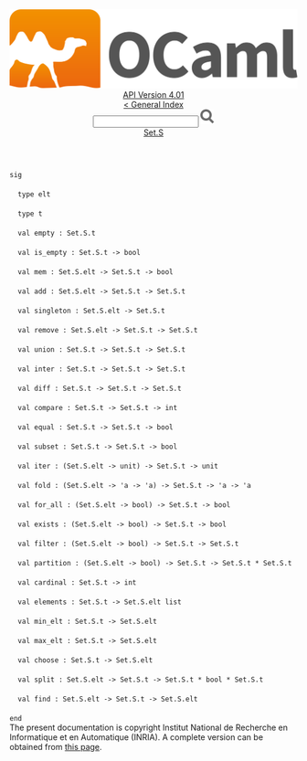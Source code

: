 <!-- ((! set title API !)) ((! set documentation !)) ((! set api !)) ((! set nobreadcrumb !)) -->
<div class="api"><header><nav class="toc brand"><a class="brand" href="https://ocaml.org/"><img src="colour-logo-gray.svg" class="svg" alt="OCaml"></a></nav><nav class="toc"><div class="toc_version"><a href="/docs" id="version-select">API Version 4.01</a></div><a href="index.html">&lt; General Index</a><div class="api_search"><input type="text" name="apisearch" id="api_search" oninput="mySearch(false);" onkeypress="this.oninput();" onclick="this.oninput();" onpaste="this.oninput();">
<img src="search_icon.svg" alt="Search" class="svg" onclick="mySearch(false)"></div>
<div id="search_results"></div><div class="toc_title"><a href="Set.S.html">Set.S</a></div><ul></ul></nav></header>
<code class="code"><span class="keyword">sig</span><br>
&nbsp;&nbsp;<span class="keyword">type</span>&nbsp;elt<br>
&nbsp;&nbsp;<span class="keyword">type</span>&nbsp;t<br>
&nbsp;&nbsp;<span class="keyword">val</span>&nbsp;empty&nbsp;:&nbsp;<span class="constructor">Set</span>.<span class="constructor">S</span>.t<br>
&nbsp;&nbsp;<span class="keyword">val</span>&nbsp;is_empty&nbsp;:&nbsp;<span class="constructor">Set</span>.<span class="constructor">S</span>.t&nbsp;<span class="keywordsign">-&gt;</span>&nbsp;bool<br>
&nbsp;&nbsp;<span class="keyword">val</span>&nbsp;mem&nbsp;:&nbsp;<span class="constructor">Set</span>.<span class="constructor">S</span>.elt&nbsp;<span class="keywordsign">-&gt;</span>&nbsp;<span class="constructor">Set</span>.<span class="constructor">S</span>.t&nbsp;<span class="keywordsign">-&gt;</span>&nbsp;bool<br>
&nbsp;&nbsp;<span class="keyword">val</span>&nbsp;add&nbsp;:&nbsp;<span class="constructor">Set</span>.<span class="constructor">S</span>.elt&nbsp;<span class="keywordsign">-&gt;</span>&nbsp;<span class="constructor">Set</span>.<span class="constructor">S</span>.t&nbsp;<span class="keywordsign">-&gt;</span>&nbsp;<span class="constructor">Set</span>.<span class="constructor">S</span>.t<br>
&nbsp;&nbsp;<span class="keyword">val</span>&nbsp;singleton&nbsp;:&nbsp;<span class="constructor">Set</span>.<span class="constructor">S</span>.elt&nbsp;<span class="keywordsign">-&gt;</span>&nbsp;<span class="constructor">Set</span>.<span class="constructor">S</span>.t<br>
&nbsp;&nbsp;<span class="keyword">val</span>&nbsp;remove&nbsp;:&nbsp;<span class="constructor">Set</span>.<span class="constructor">S</span>.elt&nbsp;<span class="keywordsign">-&gt;</span>&nbsp;<span class="constructor">Set</span>.<span class="constructor">S</span>.t&nbsp;<span class="keywordsign">-&gt;</span>&nbsp;<span class="constructor">Set</span>.<span class="constructor">S</span>.t<br>
&nbsp;&nbsp;<span class="keyword">val</span>&nbsp;union&nbsp;:&nbsp;<span class="constructor">Set</span>.<span class="constructor">S</span>.t&nbsp;<span class="keywordsign">-&gt;</span>&nbsp;<span class="constructor">Set</span>.<span class="constructor">S</span>.t&nbsp;<span class="keywordsign">-&gt;</span>&nbsp;<span class="constructor">Set</span>.<span class="constructor">S</span>.t<br>
&nbsp;&nbsp;<span class="keyword">val</span>&nbsp;inter&nbsp;:&nbsp;<span class="constructor">Set</span>.<span class="constructor">S</span>.t&nbsp;<span class="keywordsign">-&gt;</span>&nbsp;<span class="constructor">Set</span>.<span class="constructor">S</span>.t&nbsp;<span class="keywordsign">-&gt;</span>&nbsp;<span class="constructor">Set</span>.<span class="constructor">S</span>.t<br>
&nbsp;&nbsp;<span class="keyword">val</span>&nbsp;diff&nbsp;:&nbsp;<span class="constructor">Set</span>.<span class="constructor">S</span>.t&nbsp;<span class="keywordsign">-&gt;</span>&nbsp;<span class="constructor">Set</span>.<span class="constructor">S</span>.t&nbsp;<span class="keywordsign">-&gt;</span>&nbsp;<span class="constructor">Set</span>.<span class="constructor">S</span>.t<br>
&nbsp;&nbsp;<span class="keyword">val</span>&nbsp;compare&nbsp;:&nbsp;<span class="constructor">Set</span>.<span class="constructor">S</span>.t&nbsp;<span class="keywordsign">-&gt;</span>&nbsp;<span class="constructor">Set</span>.<span class="constructor">S</span>.t&nbsp;<span class="keywordsign">-&gt;</span>&nbsp;int<br>
&nbsp;&nbsp;<span class="keyword">val</span>&nbsp;equal&nbsp;:&nbsp;<span class="constructor">Set</span>.<span class="constructor">S</span>.t&nbsp;<span class="keywordsign">-&gt;</span>&nbsp;<span class="constructor">Set</span>.<span class="constructor">S</span>.t&nbsp;<span class="keywordsign">-&gt;</span>&nbsp;bool<br>
&nbsp;&nbsp;<span class="keyword">val</span>&nbsp;subset&nbsp;:&nbsp;<span class="constructor">Set</span>.<span class="constructor">S</span>.t&nbsp;<span class="keywordsign">-&gt;</span>&nbsp;<span class="constructor">Set</span>.<span class="constructor">S</span>.t&nbsp;<span class="keywordsign">-&gt;</span>&nbsp;bool<br>
&nbsp;&nbsp;<span class="keyword">val</span>&nbsp;iter&nbsp;:&nbsp;(<span class="constructor">Set</span>.<span class="constructor">S</span>.elt&nbsp;<span class="keywordsign">-&gt;</span>&nbsp;unit)&nbsp;<span class="keywordsign">-&gt;</span>&nbsp;<span class="constructor">Set</span>.<span class="constructor">S</span>.t&nbsp;<span class="keywordsign">-&gt;</span>&nbsp;unit<br>
&nbsp;&nbsp;<span class="keyword">val</span>&nbsp;fold&nbsp;:&nbsp;(<span class="constructor">Set</span>.<span class="constructor">S</span>.elt&nbsp;<span class="keywordsign">-&gt;</span>&nbsp;<span class="keywordsign">'</span>a&nbsp;<span class="keywordsign">-&gt;</span>&nbsp;<span class="keywordsign">'</span>a)&nbsp;<span class="keywordsign">-&gt;</span>&nbsp;<span class="constructor">Set</span>.<span class="constructor">S</span>.t&nbsp;<span class="keywordsign">-&gt;</span>&nbsp;<span class="keywordsign">'</span>a&nbsp;<span class="keywordsign">-&gt;</span>&nbsp;<span class="keywordsign">'</span>a<br>
&nbsp;&nbsp;<span class="keyword">val</span>&nbsp;for_all&nbsp;:&nbsp;(<span class="constructor">Set</span>.<span class="constructor">S</span>.elt&nbsp;<span class="keywordsign">-&gt;</span>&nbsp;bool)&nbsp;<span class="keywordsign">-&gt;</span>&nbsp;<span class="constructor">Set</span>.<span class="constructor">S</span>.t&nbsp;<span class="keywordsign">-&gt;</span>&nbsp;bool<br>
&nbsp;&nbsp;<span class="keyword">val</span>&nbsp;exists&nbsp;:&nbsp;(<span class="constructor">Set</span>.<span class="constructor">S</span>.elt&nbsp;<span class="keywordsign">-&gt;</span>&nbsp;bool)&nbsp;<span class="keywordsign">-&gt;</span>&nbsp;<span class="constructor">Set</span>.<span class="constructor">S</span>.t&nbsp;<span class="keywordsign">-&gt;</span>&nbsp;bool<br>
&nbsp;&nbsp;<span class="keyword">val</span>&nbsp;filter&nbsp;:&nbsp;(<span class="constructor">Set</span>.<span class="constructor">S</span>.elt&nbsp;<span class="keywordsign">-&gt;</span>&nbsp;bool)&nbsp;<span class="keywordsign">-&gt;</span>&nbsp;<span class="constructor">Set</span>.<span class="constructor">S</span>.t&nbsp;<span class="keywordsign">-&gt;</span>&nbsp;<span class="constructor">Set</span>.<span class="constructor">S</span>.t<br>
&nbsp;&nbsp;<span class="keyword">val</span>&nbsp;partition&nbsp;:&nbsp;(<span class="constructor">Set</span>.<span class="constructor">S</span>.elt&nbsp;<span class="keywordsign">-&gt;</span>&nbsp;bool)&nbsp;<span class="keywordsign">-&gt;</span>&nbsp;<span class="constructor">Set</span>.<span class="constructor">S</span>.t&nbsp;<span class="keywordsign">-&gt;</span>&nbsp;<span class="constructor">Set</span>.<span class="constructor">S</span>.t&nbsp;*&nbsp;<span class="constructor">Set</span>.<span class="constructor">S</span>.t<br>
&nbsp;&nbsp;<span class="keyword">val</span>&nbsp;cardinal&nbsp;:&nbsp;<span class="constructor">Set</span>.<span class="constructor">S</span>.t&nbsp;<span class="keywordsign">-&gt;</span>&nbsp;int<br>
&nbsp;&nbsp;<span class="keyword">val</span>&nbsp;elements&nbsp;:&nbsp;<span class="constructor">Set</span>.<span class="constructor">S</span>.t&nbsp;<span class="keywordsign">-&gt;</span>&nbsp;<span class="constructor">Set</span>.<span class="constructor">S</span>.elt&nbsp;list<br>
&nbsp;&nbsp;<span class="keyword">val</span>&nbsp;min_elt&nbsp;:&nbsp;<span class="constructor">Set</span>.<span class="constructor">S</span>.t&nbsp;<span class="keywordsign">-&gt;</span>&nbsp;<span class="constructor">Set</span>.<span class="constructor">S</span>.elt<br>
&nbsp;&nbsp;<span class="keyword">val</span>&nbsp;max_elt&nbsp;:&nbsp;<span class="constructor">Set</span>.<span class="constructor">S</span>.t&nbsp;<span class="keywordsign">-&gt;</span>&nbsp;<span class="constructor">Set</span>.<span class="constructor">S</span>.elt<br>
&nbsp;&nbsp;<span class="keyword">val</span>&nbsp;choose&nbsp;:&nbsp;<span class="constructor">Set</span>.<span class="constructor">S</span>.t&nbsp;<span class="keywordsign">-&gt;</span>&nbsp;<span class="constructor">Set</span>.<span class="constructor">S</span>.elt<br>
&nbsp;&nbsp;<span class="keyword">val</span>&nbsp;split&nbsp;:&nbsp;<span class="constructor">Set</span>.<span class="constructor">S</span>.elt&nbsp;<span class="keywordsign">-&gt;</span>&nbsp;<span class="constructor">Set</span>.<span class="constructor">S</span>.t&nbsp;<span class="keywordsign">-&gt;</span>&nbsp;<span class="constructor">Set</span>.<span class="constructor">S</span>.t&nbsp;*&nbsp;bool&nbsp;*&nbsp;<span class="constructor">Set</span>.<span class="constructor">S</span>.t<br>
&nbsp;&nbsp;<span class="keyword">val</span>&nbsp;find&nbsp;:&nbsp;<span class="constructor">Set</span>.<span class="constructor">S</span>.elt&nbsp;<span class="keywordsign">-&gt;</span>&nbsp;<span class="constructor">Set</span>.<span class="constructor">S</span>.t&nbsp;<span class="keywordsign">-&gt;</span>&nbsp;<span class="constructor">Set</span>.<span class="constructor">S</span>.elt<br>
<span class="keyword">end</span></code><div class="copyright">The present documentation is copyright Institut National de Recherche en Informatique et en Automatique (INRIA). A complete version can be obtained from <a href="http://caml.inria.fr/pub/docs/manual-ocaml/">this page</a>.</div></div>